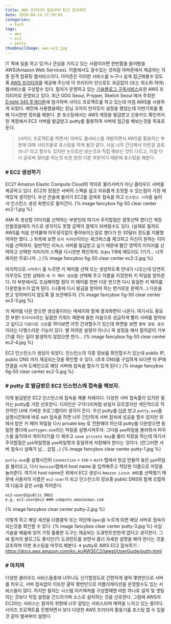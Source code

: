 ```yaml
---
title: AWS 프리티어 발급부터 EC2 접속까지
date: 2019-04-14 17:39:03
categories:
  - tech
tags: 
  - aws
  - ec2
  - putty
thumbnailImage: aws-ec2.jpg
---
```

IT 쪽에 일을 하고 있거나 관심을 가지고 있는 사람이라면 한번쯤을 들어봤을 AWS(Amazon Web Services). 이름에서도 알수있는 것처럼 아마존에서 제공하는 각종 원격 컴퓨팅 웹서비스이다. <!-- more --> 아마존은 이러한 서비스를 누구나 쉽게 접근해볼수 있도록 [AWS 프리티어](https://aws.amazon.com/ko/free/)를 제공해 주는데 이 프리티어 만으로도 과금없이 (또는 최소화 하여) 웹서비스를 구성할수 있다. 필자가 운영하고 있는 [기술블로그 구독서비스](http://daily-devblog.com)또한 AWS 프리티어로 운영되고 있다. 
최근 GDG Seoul, P-typer, Sketch Seoul 에서 주최한 [D.light 345 투게더톤](https://www.meetup.com/ko-KR/GDG-Seoul/events/259463050/)에 참가하며 사이드 프로젝트를 하고 있는데 마침 AWS를 사용하게 되었다. 예전에 사용했을때는 장님 코끼리 만지듯이 설정을 했었는데 이번기회를 통해 다시한번 정리를 해본다.
본 포스팅에서는 AWS 계정을 발급받고 신용카드 확인까지 된 계정에서 EC2 서버를 발급받고 putty를 활용하여 서버에 접근을 해보는것을 목표로 둔다. 
> (사이드 프로젝트를 하면서) 아마도 웹서비스를 개발하면서 AWS를 활용하는 부분에 대해 시리즈물로 포스팅을 하게 될것 같다.
사실 너무 간단해서 이런걸 글로 쓰나? 라고 할수도 있지만 눈으로만 보는것과 직접 해보는 것이 다르고, 이걸 다시 글로써 정리를 하는것 또한 완전 다른 부분이기 때문에 포스팅을 해본다.

### # EC2 생성하기
EC2? Amazon Elastic Compute Cloud의 약자로 물리서버가 아닌 클라우드 서버를 제공하고 있다. EC2의 장점은 서버의 스펙을 쉽고 자유롭게 조정할 수 있는점이 가장 매력있게 생각한다. 우선 콘솔에 들어가 EC2를 검색후 접속을 하고 `인스턴스 시작`을 눌러서 인스턴스 생성 화면으로 들어간다.
{% image fancybox fig-50 clear center ec2-1.jpg %}

AMI 즉 생성할 이미지를 선택하는 부분인데 여기서 주의할점은 잘못선택 했다간 계정 만들었을때의 카드로 생각지도 못할 금액이 결제가 되버릴수도 있다. (실제로 필자도 AWS를 처음 만져볼때 아무생각없이 좋아보이는걸로 했다가 한 30달러 정도를 지불했어야만 했다...) 좌측에 보면 `프리 티어만`이라는 체크박스를 체크하고 자신이 원하는 이미지를 선택하자. 일반적인 리눅스 서버를 발급받고 싶기 때문에 빨간 영역의 이미지를 선택하고 선택한 이미지의 스팩을 다시한번 확인하자. (cpu 1개에 메모리도 1기가... 너무 짜지만 무료니까...)
{% image fancybox fig-50 clear center ec2-2.jpg %}

마지막으로 `시작하기` 를 누르면 키 페어를 선택 또는 생성하도록 안내가 나오는데 당연히 아무것도 안한 상태라 `새 키 페어 생성`을 선택해 주고 이름을 지정한뒤 키 파일을 받아준다. 이 부분에서도 조심해야할 점이 키 페어를 한번 다운 받으면 다시 동일한 키 페어를 다운받을수가 없게 된다. (나중에 다시 발급을 받아야 하는 번거로운 문제가...) 다운을 받고 잊어버리지 않도록 잘 보관해두자.
{% image fancybox fig-50 clear center ec2-3.jpg %}

키 페어를 다운 받으면 생성중이라는 메세지와 함께 결과화면이 나온다. 여기서도 중요한 부분! `프리티어`라는 달콤한 키워드 때문에 들뜬 마음으로 성급하게 빨리 서버를 받아보고 싶다고 `다음다음 신공`을 하다보면 자칫 간과할수가 있는데 화면을 보면 `결제 알림 생성`이라는 다행스러운 기능이 있다. 별 어려운 설정이 아니니 꼭 설정을 해서 필자같이 기부(?)를 하는 일이 발생하지 않았으면 한다...
{% image fancybox fig-50 clear center ec2-4.jpg %}

EC2 인스턴스가 생성이 되었다. 인스턴스의 각종 정보를 확인할수가 있는데 public IP, public DNS 까지 제공되는것을 확인할 수 있다. (추후 DNS를 구입하게 되다면 이 IP에 연결을 시켜 도메인으로 해당 서버에 접속을 할수가 있게 된다.)
{% image fancybox fig-50 clear center ec2-5.jpg %}

### # putty 로 발급받은 EC2 인스턴스에 접속을 해보자.
이제 발급받은 EC2 인스턴스에 접속을 해볼 차례이다. 다양한 서버 접속툴이 있지만 필자는 putty를 가장 선호한다. 디자인은 구닥다리처럼 보일지 모르겠지만 개인적으로 직관적인 UI에 가벼운 프로그램이라 생각이 든다. 우선 putty를 [다운](https://www.putty.org/) 받고 `putty.exe`를 실행시킨뒤에 바로 ssh 접속을 하면 너무 간단하게 서버 접속에 성공을 할수 있지만 위에서 받은 키 페어 파일을 다시 private key 로 전환해야 하는데 putty를 다운받으면 동일한 폴더에 `puttygen.exe`라는 파일을 실행시켜주자.
그다음 `pem`파일을 불러와서 마우스를 움직여서 게이지(?)를 다 채우고 `save private key`를 줄러 저장을 하는데 여기서 주의할점은 `ppk`파일명을 `pem`파일명과 동일하게 저장해야 한다는 것이다. (안그러면 서버 접속시 실패가 남... 삽질...)
{% image fancybox clear center putty-1.jpg %} 

`putty.exe`를 실행시킨뒤 `Connection` > `SSH` > `Auth` 탭에서 방금 만들어 놓은 `ppk`파일을 불러오고, 다시 `Session`탭에서 host name 을 입력해주고 적당한 이름으로 저장을 눌러준다. 여기서 host name은 위에서 EC2 생성시 `Amazon Linux AMI`를 선택했기 때문에 사용자의 이름은 `ec2-user`가 되고 인스턴스의 정보중 public DNS와 함께 조합하여 다음과 같은 url을 적어준다.
```
ec2-user@{public DNS}
e.g. ec2-user@ec2-###.compute.amazonaws.com
```
{% image fancybox clear center putty-2.jpg %} 

이렇게 하고 해당 세션을 더블클릭 또는 하단에 `Open`을 누르게 되면 해당 서버로 접속이 되는것을 확인할 수 있다. 
{% image fancybox clear center putty-3.jpg %} 
사실 기술을 배움에 있어 가장 훌륭한 도구는 제공되는 도큐먼트만한게 없다고 생각한다. 그에 필자의 블로그도 좋지만(?) 도큐먼트를 보면서 좀더 자세한 설명을 봐야 한다는 것을 강조하며 이번 포스팅을 마무리 해본다.
※ putty로 AWS EC2 접속하기 : https://docs.aws.amazon.com/ko_kr/AWSEC2/latest/UserGuide/putty.html

### # 마치며
다양한 클라우드 서비스들중에 너무나도 신기할정도로 간편하게 클릭 몇번만으로 서버를 띄우고, 서버 접속없이 이또한 클릭 몇번만으로 어플리케이션을 운영할수도 있는 서비스들이 많다. 하지만 필자는 시스템 아키텍쳐를 구성할때엔 버튼 하나로 설치 및 셋팅되는 것보다 직접 설정을 건드려가며 소스로 설치하는 것을 선호한다. 그럼에 AWS의 EC2라는 서비스는 필자의 취향에 너무 알맞는 서비스라며 매력을 느끼고 있는 중이다. 
사이즈 프로젝트를 진행하면서 보다 다양한 AWS 프리티어 활용기를 포스팅 할 수 있을것 같아 벌써부터 설렌다.